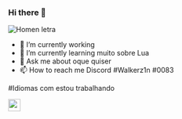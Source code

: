 ### Hi there 👋

<!--https://discord.gg/UYPmJyvXZU-->

<!--
**Walkerz1n/Walkerz1n** is a ✨ _special_ ✨ repository because its `README.md` (this file) appears on your GitHub profile.
-->

![Homen letra](http://githud.com/professorjosedeassis/c/master/homen%20letra.gif)

- 🔭 I’m currently working 
- 🌱 I’m currently learning  muito sobre Lua
- 💬 Ask me about  oque quiser
- 📫 How to reach me Discord #Walkerz1n #0083

#Idiomas com estou trabalhando

<img src = "https://upload.wikimedia.org/wikipedia/commons/c/cf/Lua-Logo.svg" width = "25vw"  height = "25vh" >
